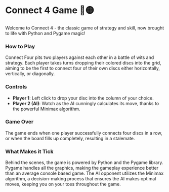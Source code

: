 # Connect 4 Game 🔴🟡

Welcome to Connect 4 - the classic game of strategy and skill, now brought to life with Python and Pygame magic!

### How to Play
Connect Four pits two players against each other in a battle of wits and strategy. Each player takes turns dropping their colored discs into the grid, aiming to be the first to connect four of their own discs either horizontally, vertically, or diagonally.

### Controls
- **Player 1**: Left click to drop your disc into the column of your choice.
- **Player 2 (AI)**: Watch as the AI cunningly calculates its move, thanks to the powerful Minimax algorithm.

### Game Over
The game ends when one player successfully connects four discs in a row, or when the board fills up completely, resulting in a stalemate.

### What Makes it Tick
Behind the scenes, the game is powered by Python and the Pygame library. Pygame handles all the graphics, making the gameplay experience better than an average console based game. The AI opponent utilizes the Minimax algorithm, a decision-making process that ensures the AI makes optimal moves, keeping you on your toes throughout the game.

